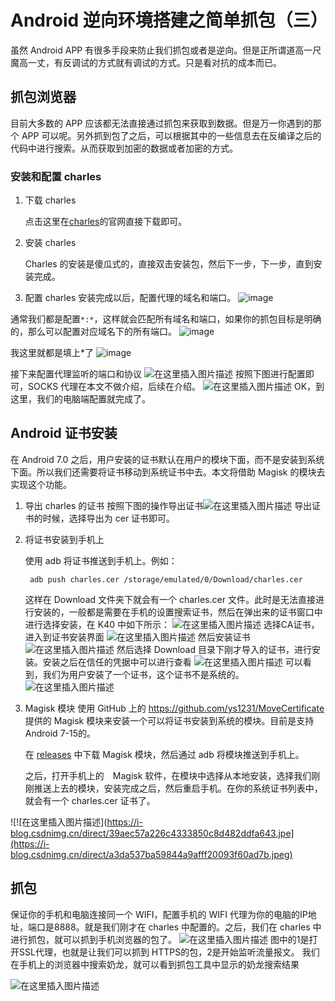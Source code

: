 # Android 逆向环境搭建之简单抓包（三）
虽然 Android APP 有很多手段来防止我们抓包或者是逆向。但是正所谓道高一尺魔高一丈，有反调试的方式就有调试的方式。只是看对抗的成本而已。
## 抓包浏览器
目前大多数的 APP 应该都无法直接通过抓包来获取到数据。但是万一你遇到的那个 APP 可以呢。另外抓到包了之后，可以根据其中的一些信息去在反编译之后的代码中进行搜索。从而获取到加密的数据或者加密的方式。
### 安装和配置 charles
1. 下载 charles

    点击这里在[charles](https://www.charlesproxy.com/download/)的官网直接下载即可。

2. 安装 charles

    Charles 的安装是傻瓜式的，直接双击安装包，然后下一步，下一步，直到安装完成。

3. 配置 charles
安装完成以后，配置代理的域名和端口。
![image](https://github.com/user-attachments/assets/f1b998e2-726d-44c1-b4b8-1b2efcf4f697)

通常我们都是配置`*:*`，这样就会匹配所有域名和端口，如果你的抓包目标是明确的，那么可以配置对应域名下的所有端口。
![image](https://github.com/user-attachments/assets/0970a690-6d77-4d89-904a-ba57d5bc036b)

我这里就都是填上*了
![image](https://github.com/user-attachments/assets/c622158e-004a-44f2-8057-ba2ac35f57c4)

接下来配置代理监听的端口和协议
![在这里插入图片描述](https://i-blog.csdnimg.cn/direct/ebf51ba0583242cdbfb188fa8d6d697c.png)
按照下图进行配置即可，SOCKS 代理在本文不做介绍，后续在介绍。
![在这里插入图片描述](https://i-blog.csdnimg.cn/direct/6c39921b93ab44009d153c73715ab131.png)
OK，到这里，我们的电脑端配置就完成了。
## Android 证书安装
在 Android 7.0 之后，用户安装的证书默认在用户的模块下面，而不是安装到系统下面。所以我们还需要将证书移动到系统证书中去。本文将借助 Magisk 的模块去实现这个功能。
1. 导出 charles 的证书
  按照下图的操作导出证书![在这里插入图片描述](https://i-blog.csdnimg.cn/direct/d7d98b7b2bcd443dbf6d3fee4926a958.png)
导出证书的时候，选择导出为 cer 证书即可。
2. 将证书安装到手机上

    使用 adb 将证书推送到手机上。例如：

        adb push charles.cer /storage/emulated/0/Download/charles.cer

    这样在 Download 文件夹下就会有一个 charles.cer 文件。此时是无法直接进行安装的，一般都是需要在手机的设置搜索证书，然后在弹出来的证书窗口中进行选择安装，在 K40 中如下所示：
![在这里插入图片描述](https://i-blog.csdnimg.cn/direct/fc5a4414380548439d0b27d2d07a6a43.jpeg)
选择CA证书，进入到证书安装界面
![在这里插入图片描述](https://i-blog.csdnimg.cn/direct/f2fd7c7d644a447e9b76e253e6497623.jpeg)
然后安装证书
![在这里插入图片描述](https://i-blog.csdnimg.cn/direct/78d7a40b25e84dcd867b3dfe869dd7cc.jpeg)
然后选择 Download 目录下刚才导入的证书，进行安装。安装之后在信任的凭据中可以进行查看
![在这里插入图片描述](https://i-blog.csdnimg.cn/direct/511091d7a5164c1691d67c1b8b808387.jpeg)
可以看到，我们为用户安装了一个证书，这个证书不是系统的。
![在这里插入图片描述](https://i-blog.csdnimg.cn/direct/a266d52f227148d99bdb94fcfe9635c7.jpeg)
3. Magisk 模块
    使用 GitHub 上的 https://github.com/ys1231/MoveCertificate 提供的 Magisk 模块来安装一个可以将证书安装到系统的模块。目前是支持 Android 7-15的。

    在 [releases](https://github.com/ys1231/MoveCertificate/releases) 中下载 Magisk 模块，然后通过 adb 将模块推送到手机上。

    之后，打开手机上的　Magisk 软件，在模块中选择从本地安装，选择我们刚刚推送上去的模块，安装完成之后，然后重启手机。在你的系统证书列表中，就会有一个 charles.cer 证书了。

![!\[在这里插入图片描述\](https://i-blog.csdnimg.cn/direct/39aec57a226c4333850c8d482ddfa643.jpe](https://i-blog.csdnimg.cn/direct/a3da537ba59844a9afff20093f60ad7b.jpeg)
## 抓包
保证你的手机和电脑连接同一个 WIFI，配置手机的 WIFI 代理为你的电脑的IP地址，端口是8888。就是我们刚才在 charles 中配置的。之后，我们在 charles 中进行抓包，就可以抓到手机浏览器的包了。
![在这里插入图片描述](https://i-blog.csdnimg.cn/direct/0005ab53d26744aab09243b2d92d48d4.png)
图中的1是打开SSL代理，也就是让我们可以抓到 HTTPS的包，2是开始监听流量报文。
我们在手机上的浏览器中搜索奶龙，就可以看到抓包工具中显示的奶龙搜索结果

![在这里插入图片描述](https://i-blog.csdnimg.cn/direct/7c48e1ce3265400b9ea4f39a257988c8.png)


